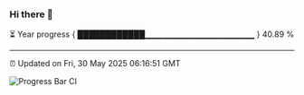 ### Hi there 👋

⏳ Year progress { ████████████▁▁▁▁▁▁▁▁▁▁▁▁▁▁▁▁▁▁ } 40.89 %

---

⏰ Updated on Fri, 30 May 2025 06:16:51 GMT

![Progress Bar CI](https://github.com/Shyam-Makwana/GitHub-Actions-Demo/workflows/Progress%20Bar%20CI/badge.svg)

